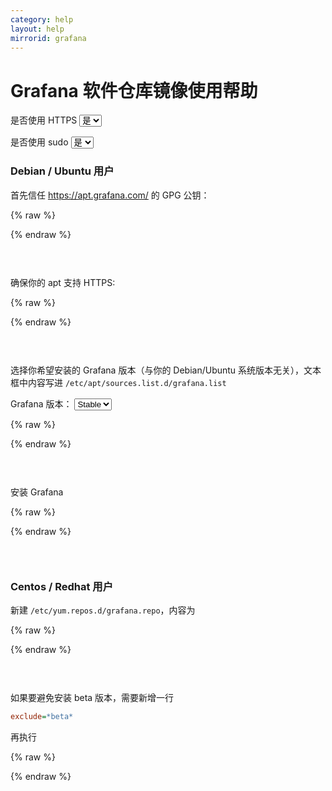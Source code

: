 ```yaml
---
category: help
layout: help
mirrorid: grafana
---
```


# Grafana 软件仓库镜像使用帮助

<form class="form-inline">
<div class="form-group">
	<label>是否使用 HTTPS</label>
	<select id="http-select" class="form-control content-select" data-target="#content-0,#content-1,#content-2,#content-3,#content-4,#content-5">
	  <option data-http_protocol="https://" selected>是</option>
	  <option data-http_protocol="http://">否</option>
	</select>
</div>
</form>


<form class="form-inline">
<div class="form-group">
	<label>是否使用 sudo</label>
	<select id="sudo-select" class="form-control content-select" data-target="#content-0,#content-1,#content-2,#content-3,#content-4,#content-5">
	  <option data-sudo="sudo " selected>是</option>
	  <option data-sudo="">否</option>
	</select>
</div>
</form>


### Debian / Ubuntu 用户

首先信任 https://apt.grafana.com/ 的 GPG 公钥：



{% raw %}
<script id="template-0" type="x-tmpl-markup">
{{sudo}}wget -q -O /usr/share/keyrings/grafana.key https://apt.grafana.com/gpg.key
</script>
{% endraw %}

<p></p>

<pre>
<code id="content-0" class="language-bash" data-template="#template-0" data-select="#http-select,#sudo-select">
</code>
</pre>


确保你的 apt 支持 HTTPS:



{% raw %}
<script id="template-1" type="x-tmpl-markup">
{{sudo}}apt-get install -y apt-transport-https
</script>
{% endraw %}

<p></p>

<pre>
<code id="content-1" class="language-bash" data-template="#template-1" data-select="#http-select,#sudo-select">
</code>
</pre>


选择你希望安装的 Grafana 版本（与你的 Debian/Ubuntu 系统版本无关），文本框中内容写进 `/etc/apt/sources.list.d/grafana.list`



<form class="form-inline">
<div class="form-group">
  <label>Grafana 版本：</label>
    <select id="select-2-0" class="form-control content-select" data-target="#content-2">
      <option data-version="stable" selected>Stable</option>
      <option data-version="beta">Beta</option>
    </select>
</div>
</form>

{% raw %}
<script id="template-2" type="x-tmpl-markup">
deb [signed-by=/usr/share/keyrings/grafana.key] {{http_protocol}}{{mirror}}/apt/ {{version}} main
</script>
{% endraw %}

<p></p>

<pre>
<code id="content-2" class="language-properties" data-template="#template-2" data-select="#http-select,#sudo-select,#select-2-0">
</code>
</pre>



安装 Grafana



{% raw %}
<script id="template-3" type="x-tmpl-markup">
{{sudo}}apt-get update
{{sudo}}apt-get install grafana
</script>
{% endraw %}

<p></p>

<pre>
<code id="content-3" class="language-shell" data-template="#template-3" data-select="#http-select,#sudo-select">
</code>
</pre>


### Centos / Redhat 用户

新建 `/etc/yum.repos.d/grafana.repo`，内容为



{% raw %}
<script id="template-4" type="x-tmpl-markup">
[grafana]
name=grafana
baseurl={{http_protocol}}{{mirror}}/yum/rpm
repo_gpgcheck=0
enabled=1
gpgcheck=0
</script>
{% endraw %}

<p></p>

<pre>
<code id="content-4" class="language-ini" data-template="#template-4" data-select="#http-select,#sudo-select">
</code>
</pre>


如果要避免安装 beta 版本，需要新增一行

```ini
exclude=*beta*
```

再执行



{% raw %}
<script id="template-5" type="x-tmpl-markup">
{{sudo}}yum makecache
{{sudo}}yum install grafana
</script>
{% endraw %}

<p></p>

<pre>
<code id="content-5" class="language-shell" data-template="#template-5" data-select="#http-select,#sudo-select">
</code>
</pre>


